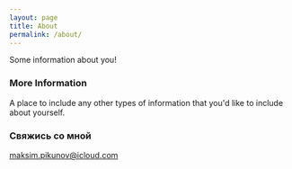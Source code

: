 ```yaml
---
layout: page
title: About
permalink: /about/
---
```


Some information about you!

### More Information

A place to include any other types of information that you'd like to include about yourself.

### Свяжись со мной

[maksim.pikunov@icloud.com](mailto:maksim.pikunov@icloud.com)
